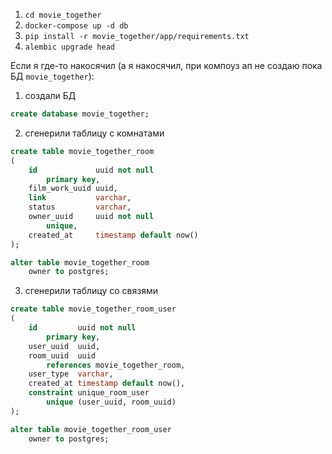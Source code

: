 1) `cd movie_together`
2) `docker-compose up -d db`
3) `pip install -r movie_together/app/requirements.txt`
4) `alembic upgrade head`

Если я где-то накосячил (а я накосячил, при компоуз ап не создаю пока БД `movie_together`):

1) создали БД
```sql
create database movie_together;
```

2) сгенерили таблицу с комнатами
```sql
create table movie_together_room
(
    id             uuid not null
        primary key,
    film_work_uuid uuid,
    link           varchar,
    status         varchar,
    owner_uuid     uuid not null
        unique,
    created_at     timestamp default now()
);

alter table movie_together_room
    owner to postgres;
```

3) сгенерили таблицу со связями
```sql
create table movie_together_room_user
(
    id         uuid not null
        primary key,
    user_uuid  uuid,
    room_uuid  uuid
        references movie_together_room,
    user_type  varchar,
    created_at timestamp default now(),
    constraint unique_room_user
        unique (user_uuid, room_uuid)
);

alter table movie_together_room_user
    owner to postgres;
```